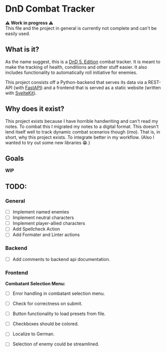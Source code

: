 # DnD Combat Tracker
**⚠️ Work in progress ⚠️**  
This file and the project in general is currently not complete and can't be easily used.

## What is it?
As the name suggest, this is a [DnD 5. Edition](https://www.dndbeyond.com/) combat tracker. It is meant to make the tracking of health, conditions and other stuff easier. It also includes functionality to automatically roll initiative for enemies.  

This project consists off a Python-backend that serves its data via   a REST-API (with [FastAPI](https://fastapi.tiangolo.com/)) and a frontend that is served as a static website (written with [SvelteKit](https://kit.svelte.dev/)).

## Why does it exist?
This project exists because I have horrible handwriting and can't read my notes. To combat this I migrated my notes to a digital format. This doesn't lend itself well to track dynamic combat scenarios though (imo). That is, in short, why this project exists. To integrate better in my workflow. (Also I wanted to try out some new libraries 😁.)

## Goals
**WIP**


## TODO:
### General
- [ ] Implement named enemies
- [ ] Implement neutral characters
- [ ] Implement player-allied characters
- [ ] Add Spellcheck Action
- [ ] Add Formater and Linter actions

### Backend
- [ ] Add comments to backend api documentation.

### Frontend
**Combatant Selection Menu:**
- [ ] Error handling in combatant selection menu.
- [ ] Check for correctness on submit.

- [ ] Button functionality to load presets from file.
- [ ] Checkboxes should be colored.
- [ ] Localize to German.
- [ ] Selection of enemy could be streamlined.
